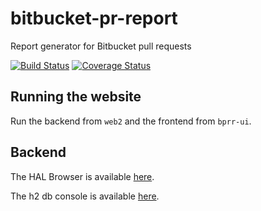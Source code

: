 # bitbucket-pr-report
Report generator for Bitbucket pull requests

[![Build Status](https://travis-ci.org/ngeor/bitbucket-pr-report.svg?branch=master)](https://travis-ci.org/ngeor/bitbucket-pr-report)
[![Coverage Status](https://coveralls.io/repos/github/ngeor/bitbucket-pr-report/badge.svg?branch=master)](https://coveralls.io/github/ngeor/bitbucket-pr-report?branch=master)

## Running the website

Run the backend from `web2` and the frontend from `bprr-ui`.

## Backend

The HAL Browser is available [here](http://localhost:8080/data-rest-api/browser/index.html#/data-rest-api/).

The h2 db console is available [here](http://localhost:8080/h2-console/).
